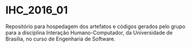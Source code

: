 # IHC_2016_01
Repositório para hospedagem dos artefatos e códigos gerados pelo grupo para a disciplina Interação Humano-Computador, da Universidade de Brasília, no curso de Engenharia de Software.
